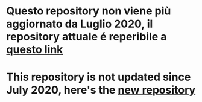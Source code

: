 # Questo repository non viene più aggiornato da Luglio 2020, il repository attuale é reperibile a [questo link](https://gitlab.com/SMERM/BN-Tedesco)

# This repository is not updated since July 2020, here's the [new repository](https://gitlab.com/SMERM/BN-Tedesco)
